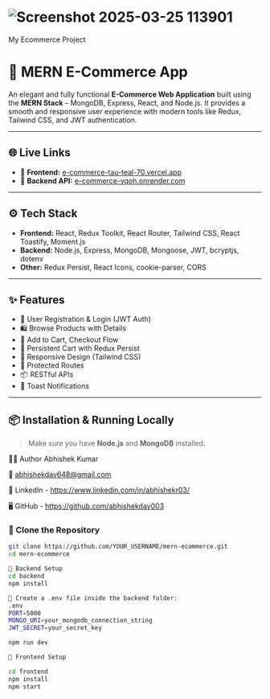 ﻿# ![Screenshot 2025-03-25 113901](https://github.com/user-attachments/assets/aa70aa62-5d4e-428b-81dd-44b6b875dc82)
My Ecommerce Project

 # 🛒 MERN E-Commerce App

An elegant and fully functional **E-Commerce Web Application** built using the **MERN Stack** – MongoDB, Express, React, and Node.js. It provides a smooth and responsive user experience with modern tools like Redux, Tailwind CSS, and JWT authentication.

---

## 🌐 Live Links

- 🔗 **Frontend:** [e-commerce-tau-teal-70.vercel.app](https://e-commerce-tau-teal-70.vercel.app/)
- 🔗 **Backend API:** [e-commerce-vqoh.onrender.com](https://e-commerce-vqoh.onrender.com)

---

## ⚙️ Tech Stack

- **Frontend:** React, Redux Toolkit, React Router, Tailwind CSS, React Toastify, Moment.js
- **Backend:** Node.js, Express, MongoDB, Mongoose, JWT, bcryptjs, dotenv
- **Other:** Redux Persist, React Icons, cookie-parser, CORS

---

## ✨ Features

- 👤 User Registration & Login (JWT Auth)
- 🛍️ Browse Products with Details
- 🛒 Add to Cart, Checkout Flow
- 💾 Persistent Cart with Redux Persist
- 📱 Responsive Design (Tailwind CSS)
- 🔐 Protected Routes
- 📦 RESTful APIs
- 🔔 Toast Notifications

---

## 📦 Installation & Running Locally

> Make sure you have **Node.js** and **MongoDB** installed.


👨‍💻 Author
Abhishek Kumar

📧 abhishekdav648@gmail.com

💼 LinkedIn - https://www.linkedin.com/in/abhishekr03/

🖥️ GitHub - https://github.com/abhishekdav003


### 🔽 Clone the Repository

```bash
git clone https://github.com/YOUR_USERNAME/mern-ecommerce.git
cd mern-ecommerce

🚀 Backend Setup
cd backend
npm install

🔧 Create a .env file inside the backend folder:
.env
PORT=5000
MONGO_URI=your_mongodb_connection_string
JWT_SECRET=your_secret_key

npm run dev

🎨 Frontend Setup

cd frontend
npm install
npm start 
